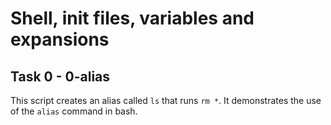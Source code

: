 # Shell, init files, variables and expansions
## Task 0 - 0-alias
This script creates an alias called `ls` that runs `rm *`. It demonstrates the use of the `alias` command in bash.
